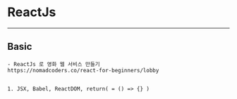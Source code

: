 # ReactJs


<hr>

## Basic
    - ReactJs 로 영화 웹 서비스 만들기
    https://nomadcoders.co/react-for-beginners/lobby


    1. JSX, Babel, ReactDOM, return( = () => {} )


